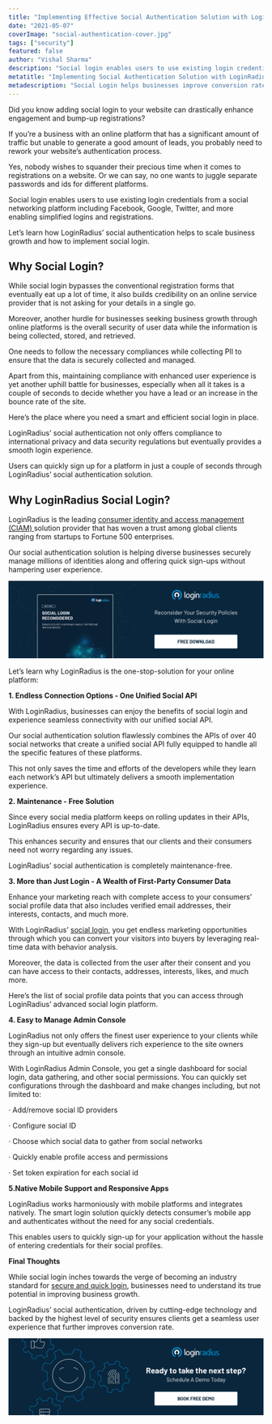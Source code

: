 ```yaml
---
title: "Implementing Effective Social Authentication Solution with LoginRadius"
date: "2021-05-07"
coverImage: "social-authentication-cover.jpg"
tags: ["security"]
featured: false
author: "Vishal Sharma"
description: "Social login enables users to use existing login credentials from a social networking platform including Facebook, Google, Twitter, and more enabling simplified logins and registrations. Let’s learn how LoginRadius simplifies social authentication and improves the overall user experience."
metatitle: "Implementing Social Authentication Solution with LoginRadius"
metadescription: "Social Login helps businesses improve conversion rates. This insightful read provides detailed information about LoginRadius’ leading social login capabilities."
---
```


Did you know adding social login to your website can drastically enhance engagement and bump-up registrations?

If you’re a business with an online platform that has a significant amount of traffic but unable to generate a good amount of leads, you probably need to rework your website’s authentication process.

Yes, nobody wishes to squander their precious time when it comes to registrations on a website. Or we can say, no one wants to juggle separate passwords and ids for different platforms.

Social login enables users to use existing login credentials from a social networking platform including Facebook, Google, Twitter, and more enabling simplified logins and registrations.

Let’s learn how LoginRadius’ social authentication helps to scale business growth and how to implement social login.


## Why Social Login?

While social login bypasses the conventional registration forms that eventually eat up a lot of time, it also builds credibility on an online service provider that is not asking for your details in a single go.

Moreover, another hurdle for businesses seeking business growth through online platforms is the overall security of user data while the information is being collected, stored, and retrieved.

One needs to follow the necessary compliances while collecting PII to ensure that the data is securely collected and managed.

Apart from this, maintaining compliance with enhanced user experience is yet another uphill battle for businesses, especially when all it takes is a couple of seconds to decide whether you have a lead or an increase in the bounce rate of the site.


Here’s the place where you need a smart and efficient social login in place.

LoginRadius’ social authentication not only offers compliance to international privacy and data security regulations but eventually provides a smooth login experience.

Users can quickly sign up for a platform in just a couple of seconds through LoginRadius’ social authentication solution.


## Why LoginRadius Social Login?

LoginRadius is the leading [consumer identity and access management (CIAM) ](https://www.loginradius.com/blog/start-with-identity/2019/06/customer-identity-and-access-management/)solution provider that has woven a trust among global clients ranging from startups to Fortune 500 enterprises.

Our social authentication solution is helping diverse businesses securely manage millions of identities along and offering quick sign-ups without hampering user experience.

[![social-login-wp](social-login-wp.png)](https://www.loginradius.com/resource/social-login-reconsidered/)

Let’s learn why LoginRadius is the one-stop-solution for your online platform:
   
**1. Endless Connection Options - One Unified Social API**

With LoginRadius, businesses can enjoy the benefits of social login and experience seamless connectivity with our unified social API.

Our social authentication solution flawlessly combines the APIs of over 40 social networks that create a unified social API fully equipped to handle all the specific features of these platforms.

This not only saves the time and efforts of the developers while they learn each network’s API but ultimately delivers a smooth implementation experience.


**2.      Maintenance - Free Solution**

Since every social media platform keeps on rolling updates in their APIs, LoginRadius ensures every API is up-to-date.

This enhances security and ensures that our clients and their consumers need not worry regarding any issues.

LoginRadius’ social authentication is completely maintenance-free.



**3. More than Just Login - A Wealth of First-Party Consumer Data**

Enhance your marketing reach with complete access to your consumers’ social profile data that also includes verified email addresses, their interests, contacts, and much more.

With LoginRadius’ [social login](https://www.loginradius.com/blog/start-with-identity/2021/02/social-login-infographic/), you get endless marketing opportunities through which you can convert your visitors into buyers by leveraging real-time data with behavior analysis.

Moreover, the data is collected from the user after their consent and you can have access to their contacts, addresses, interests, likes, and much more.

Here’s the list of social profile data points that you can access through LoginRadius’ advanced social login platform.  

**4.      Easy to Manage Admin Console**

LoginRadius not only offers the finest user experience to your clients while they sign-up but eventually delivers rich experience to the site owners through an intuitive admin console.

With LoginRadius Admin Console, you get a single dashboard for social login, data gathering, and other social permissions. You can quickly set configurations through the dashboard and make changes including, but not limited to:



· Add/remove social ID providers

· Configure social ID

· Choose which social data to gather from social networks

· Quickly enable profile access and permissions

· Set token expiration for each social id



**5.Native Mobile Support and Responsive Apps**   

LoginRadius works harmoniously with mobile platforms and integrates natively. The smart login solution quickly detects consumer’s mobile app and authenticates without the need for any social credentials.

This enables users to quickly sign-up for your application without the hassle of entering credentials for their social profiles.  

**Final Thoughts**

While social login inches towards the verge of becoming an industry standard for [secure and quick login](https://www.loginradius.com/blog/start-with-identity/2020/12/login-security/), businesses need to understand its true potential in improving business growth.

LoginRadius’ social authentication, driven by cutting-edge technology and backed by the highest level of security ensures clients get a seamless user experience that further improves conversion rate.


[![LoginRadius Book a Demo](../../assets/book-a-demo-loginradius.png)](https://www.loginradius.com/book-a-demo/)
